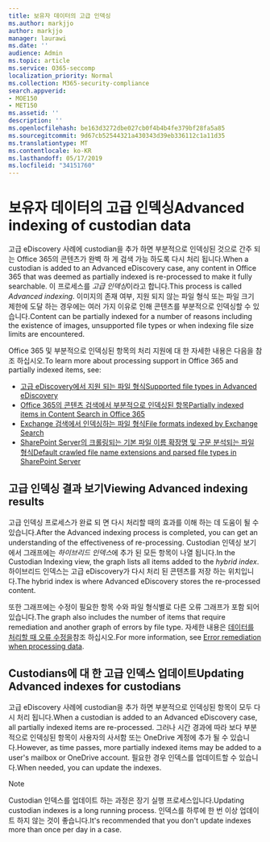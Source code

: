 ```yaml
---
title: 보유자 데이터의 고급 인덱싱
ms.author: markjjo
author: markjjo
manager: laurawi
ms.date: ''
audience: Admin
ms.topic: article
ms.service: O365-seccomp
localization_priority: Normal
ms.collection: M365-security-compliance
search.appverid:
- MOE150
- MET150
ms.assetid: ''
description: ''
ms.openlocfilehash: be163d3272dbe027cb0f4b4b4fe379bf28fa5a85
ms.sourcegitcommit: 9d67cb52544321a430343d39eb336112c1a11d35
ms.translationtype: MT
ms.contentlocale: ko-KR
ms.lasthandoff: 05/17/2019
ms.locfileid: "34151760"
---
```

# <a name="advanced-indexing-of-custodian-data"></a><span data-ttu-id="1233e-102">보유자 데이터의 고급 인덱싱</span><span class="sxs-lookup"><span data-stu-id="1233e-102">Advanced indexing of custodian data</span></span>

<span data-ttu-id="1233e-103">고급 eDiscovery 사례에 custodian을 추가 하면 부분적으로 인덱싱된 것으로 간주 되는 Office 365의 콘텐츠가 완벽 하 게 검색 가능 하도록 다시 처리 됩니다.</span><span class="sxs-lookup"><span data-stu-id="1233e-103">When a custodian is added to an Advanced eDiscovery case, any content in Office 365 that was deemed as partially indexed is re-processed to make it fully searchable.</span></span>  <span data-ttu-id="1233e-104">이 프로세스를 *고급 인덱싱*이라고 합니다.</span><span class="sxs-lookup"><span data-stu-id="1233e-104">This process is called *Advanced indexing*.</span></span> <span data-ttu-id="1233e-105">이미지의 존재 여부, 지원 되지 않는 파일 형식 또는 파일 크기 제한에 도달 하는 경우에는 여러 가지 이유로 인해 콘텐츠를 부분적으로 인덱싱할 수 있습니다.</span><span class="sxs-lookup"><span data-stu-id="1233e-105">Content can be partially indexed for a number of reasons including the existence of images, unsupported file types or when indexing file size limits are encountered.</span></span>

<span data-ttu-id="1233e-106">Office 365 및 부분적으로 인덱싱된 항목의 처리 지원에 대 한 자세한 내용은 다음을 참조 하십시오.</span><span class="sxs-lookup"><span data-stu-id="1233e-106">To learn more about processing support in Office 365 and partially indexed items, see:</span></span>

- [<span data-ttu-id="1233e-107">고급 eDiscovery에서 지원 되는 파일 형식</span><span class="sxs-lookup"><span data-stu-id="1233e-107">Supported file types in Advanced eDiscovery</span></span>](supported-filetypes-ediscovery20.md)
- [<span data-ttu-id="1233e-108">Office 365의 콘텐츠 검색에서 부분적으로 인덱싱된 항목</span><span class="sxs-lookup"><span data-stu-id="1233e-108">Partially indexed items in Content Search in Office 365</span></span>](https://docs.microsoft.com/en-us/office365/securitycompliance/partially-indexed-items-in-content-search)
- [<span data-ttu-id="1233e-109">Exchange 검색에서 인덱싱하는 파일 형식</span><span class="sxs-lookup"><span data-stu-id="1233e-109">File formats indexed by Exchange Search</span></span>](https://docs.microsoft.com/en-us/exchange/file-formats-indexed-by-exchange-search-exchange-2013-help)
- [<span data-ttu-id="1233e-110">SharePoint Server의 크롤링되는 기본 파일 이름 확장명 및 구문 분석되는 파일 형식</span><span class="sxs-lookup"><span data-stu-id="1233e-110">Default crawled file name extensions and parsed file types in SharePoint Server</span></span>](https://docs.microsoft.com/en-us/SharePoint/technical-reference/default-crawled-file-name-extensions-and-parsed-file-types)

## <a name="viewing-advanced-indexing-results"></a><span data-ttu-id="1233e-111">고급 인덱싱 결과 보기</span><span class="sxs-lookup"><span data-stu-id="1233e-111">Viewing Advanced indexing results</span></span>

<span data-ttu-id="1233e-112">고급 인덱싱 프로세스가 완료 되 면 다시 처리할 때의 효과를 이해 하는 데 도움이 될 수 있습니다.</span><span class="sxs-lookup"><span data-stu-id="1233e-112">After the Advanced indexing process is completed, you can get an understanding of the effectiveness of re-processing.</span></span>  <span data-ttu-id="1233e-113">Custodian 인덱싱 보기에서 그래프에는 *하이브리드 인덱스*에 추가 된 모든 항목이 나열 됩니다.</span><span class="sxs-lookup"><span data-stu-id="1233e-113">In the Custodian Indexing view, the graph lists all items added to the *hybrid index*.</span></span>  <span data-ttu-id="1233e-114">하이브리드 인덱스는 고급 eDiscovery가 다시 처리 된 콘텐츠를 저장 하는 위치입니다.</span><span class="sxs-lookup"><span data-stu-id="1233e-114">The hybrid index is where Advanced eDiscovery stores the re-processed content.</span></span>

<span data-ttu-id="1233e-115">또한 그래프에는 수정이 필요한 항목 수와 파일 형식별로 다른 오류 그래프가 포함 되어 있습니다.</span><span class="sxs-lookup"><span data-stu-id="1233e-115">The graph also includes the number of items that require remediation and another graph of errors by file type.</span></span> <span data-ttu-id="1233e-116">자세한 내용은 [데이터를 처리할 때 오류 수정을](error-remediation.md)참조 하십시오.</span><span class="sxs-lookup"><span data-stu-id="1233e-116">For more information, see [Error remediation when processing data](error-remediation.md).</span></span>

## <a name="updating-advanced-indexes-for-custodians"></a><span data-ttu-id="1233e-117">Custodians에 대 한 고급 인덱스 업데이트</span><span class="sxs-lookup"><span data-stu-id="1233e-117">Updating Advanced indexes for custodians</span></span>

<span data-ttu-id="1233e-118">고급 eDiscovery 사례에 custodian을 추가 하면 부분적으로 인덱싱된 항목이 모두 다시 처리 됩니다.</span><span class="sxs-lookup"><span data-stu-id="1233e-118">When a custodian is added to an Advanced eDiscovery case, all partially indexed items are re-processed.</span></span> <span data-ttu-id="1233e-119">그러나 시간 경과에 따라 보다 부분적으로 인덱싱된 항목이 사용자의 사서함 또는 OneDrive 계정에 추가 될 수 있습니다.</span><span class="sxs-lookup"><span data-stu-id="1233e-119">However, as time passes, more partially indexed items may be added to a user's mailbox or OneDrive account.</span></span>  <span data-ttu-id="1233e-120">필요한 경우 인덱스를 업데이트할 수 있습니다.</span><span class="sxs-lookup"><span data-stu-id="1233e-120">When needed, you can update the indexes.</span></span>

> [!NOTE]
> <span data-ttu-id="1233e-121">Custodian 인덱스를 업데이트 하는 과정은 장기 실행 프로세스입니다.</span><span class="sxs-lookup"><span data-stu-id="1233e-121">Updating custodian indexes is a long running process.</span></span> <span data-ttu-id="1233e-122">인덱스를 하루에 한 번 이상 업데이트 하지 않는 것이 좋습니다.</span><span class="sxs-lookup"><span data-stu-id="1233e-122">It's recommended that you don't update indexes more than once per day in a case.</span></span>

